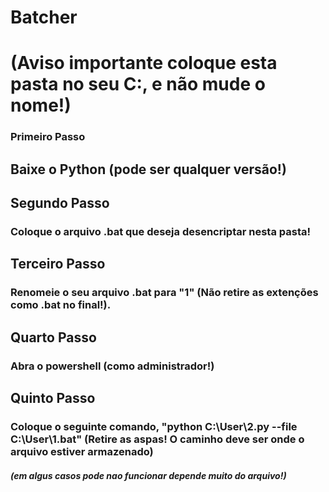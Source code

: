 # Batcher

# (Aviso importante coloque esta pasta no seu C:, e não mude o nome!)

### Primeiro Passo
## Baixe o Python (pode ser qualquer versão!)

## Segundo Passo
### Coloque o arquivo .bat que deseja desencriptar nesta pasta!

## Terceiro Passo
### Renomeie o seu arquivo .bat para "1" (Não retire as extenções como .bat no final!).

## Quarto Passo
### Abra o powershell (como administrador!)

## Quinto Passo
### Coloque o seguinte comando, "python  C:\User\2.py --file C:\User\1.bat" (Retire as aspas! O caminho deve ser onde o arquivo estiver armazenado)

##### (em algus casos pode nao funcionar depende muito do arquivo!)
